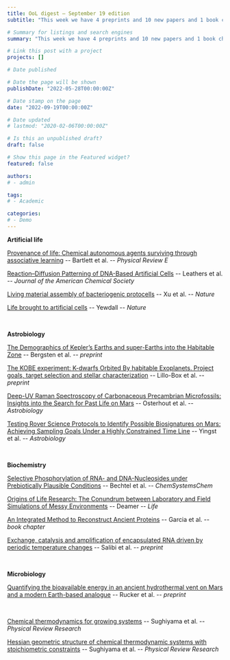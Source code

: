 ```yaml
---
title: OoL digest — September 19 edition
subtitle: "This week we have 4 preprints and 10 new papers and 1 book chapter on the origin of life. Enjoy!"

# Summary for listings and search engines
summary: "This week we have 4 preprints and 10 new papers and 1 book chapter on the origin of life. Enjoy!"

# Link this post with a project
projects: []

# Date published

# Date the page will be shown
publishDate: "2022-05-28T00:00:00Z"

# Date stamp on the page
date: "2022-09-19T00:00:00Z"

# Date updated
# lastmod: "2020-02-06T00:00:00Z"

# Is this an unpublished draft?
draft: false

# Show this page in the Featured widget?
featured: false

authors:
# - admin

tags:
# - Academic

categories:
# - Demo
---
```


**Artificial life**

[Provenance of life: Chemical autonomous agents surviving through associative learning](https://doi.org/10.1103/PhysRevE.106.034401) -- Bartlett et al. -- *Physical Review E*

[Reaction–Diffusion Patterning of DNA-Based Artificial Cells](https://doi.org/10.1021/jacs.2c06140) -- Leathers et al. -- *Journal of the American Chemical Society*

[Living material assembly of bacteriogenic protocells](https://doi.org/10.1038/s41586-022-05223-w) -- Xu et al. -- *Nature*

[Life brought to artificial cells](https://doi.org/10.1038/d41586-022-02231-8) -- Yewdall -- *Nature*

<br>

**Astrobiology**

[The Demographics of Kepler’s Earths and super-Earths into the Habitable Zone](https://doi.org/10.48550/arXiv.2209.04047) -- Bergsten et al. -- *preprint*

[The KOBE experiment: K-dwarfs Orbited By habitable Exoplanets. Project goals, target selection and stellar characterization](https://doi.org/10.48550/arXiv.2209.05205) -- Lillo-Box et al. -- *preprint*

[Deep-UV Raman Spectroscopy of Carbonaceous Precambrian Microfossils: Insights into the Search for Past Life on Mars](https://www.liebertpub.com/doi/abs/10.1089/ast.2021.0135) -- Osterhout et al. -- *Astrobiology*

[Testing Rover Science Protocols to Identify Possible Biosignatures on Mars: Achieving Sampling Goals Under a Highly Constrained Time Line](https://doi.org/10.1089/ast.2021.0177) -- Yingst et al. -- *Astrobiology*

<br>

**Biochemistry**

[Selective Phosphorylation of RNA- and DNA-Nucleosides under Prebiotically Plausible Conditions](https://doi.org/10.1002/syst.202200020) -- Bechtel et al. -- *ChemSystemsChem*

[Origins of Life Research: The Conundrum between Laboratory and Field Simulations of Messy Environments](https://doi.org/10.3390/life12091429) -- Deamer -- *Life*

[An Integrated Method to Reconstruct Ancient Proteins](https://doi.org/10.1007/978-1-0716-2691-7_13) -- Garcia et al. -- *book chapter*

[Exchange, catalysis and amplification of encapsulated RNA driven by periodic temperature changes](https://doi.org/10.21203/rs.3.rs-2014540/v1) -- Salibi et al. -- *preprint*

<br>

**Microbiology**

[Quantifying the bioavailable energy in an ancient hydrothermal vent on Mars and a modern Earth-based analogue](https://doi.org/10.1101/2022.09.09.507253) -- Rucker et al. -- *preprint*

<br>

[Chemical thermodynamics for growing systems](https://doi.org/10.1103/PhysRevResearch.4.033191) -- Sughiyama et al. -- *Physical Review Research*

[Hessian geometric structure of chemical thermodynamic systems with stoichiometric constraints](https://doi.org/10.1103/PhysRevResearch.4.033065) -- Sughiyama et al. -- *Physical Review Research*

<br>

